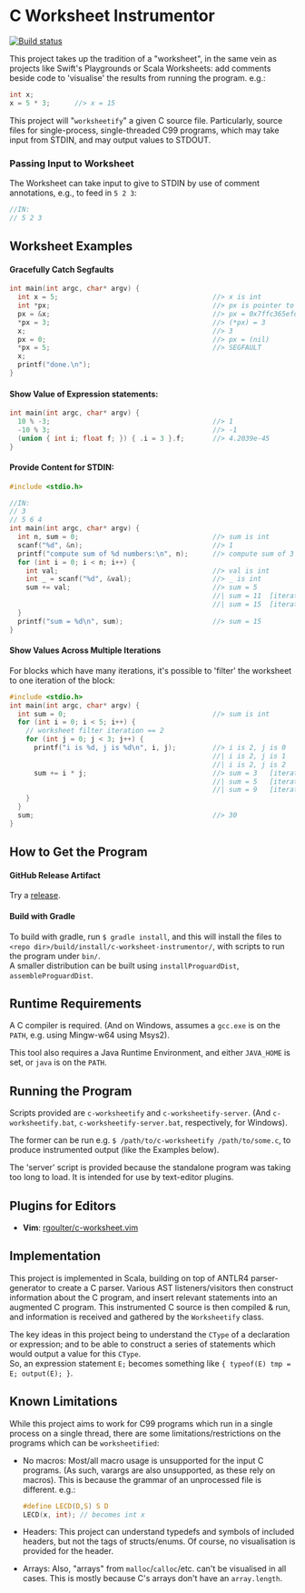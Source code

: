 # C Worksheet Instrumentor

[![Build status](https://ci.appveyor.com/api/projects/status/440fhl6e7jgh0v1w/branch/master?svg=true)](https://ci.appveyor.com/project/rgoulter/c-worksheet-instrumentor/branch/master)

This project takes up the tradition of a "worksheet", in the same vein as
projects like Swift's Playgrounds or Scala Worksheets: add comments beside code to 'visualise' the
results from running the program. e.g.:

```c
int x;
x = 5 * 3;      //> x = 15
```

This project will "`worksheetify`" a given C source file. Particularly, source
files for single-process, single-threaded C99 programs, which may take input
from STDIN, and may output values to STDOUT.

### Passing Input to Worksheet

The Worksheet can take input to give to STDIN by use of comment annotations,
e.g., to feed in `5 2 3`:

```c
//IN:
// 5 2 3
```

## Worksheet Examples

#### Gracefully Catch Segfaults

```c
int main(int argc, char* argv) {
  int x = 5;                                      //> x is int
  int *px;                                        //> px is pointer to int
  px = &x;                                        //> px = 0x7ffc365efd5c = 5
  *px = 3;                                        //> (*px) = 3
  x;                                              //> 3
  px = 0;                                         //> px = (nil)
  *px = 5;                                        //> SEGFAULT
  x;
  printf("done.\n");
}
```

#### Show Value of Expression statements:

```c
int main(int argc, char* argv) {
  10 % -3;                                        //> 1
  -10 % 3;                                        //> -1
  (union { int i; float f; }) { .i = 3 }.f;       //> 4.2039e-45
}
```

#### Provide Content for STDIN:

```c
#include <stdio.h>

//IN:
// 3
// 5 6 4
int main(int argc, char* argv) {
  int n, sum = 0;                                 //> sum is int
  scanf("%d", &n);                                //> 1
  printf("compute sum of %d numbers:\n", n);      //> compute sum of 3 numbers:
  for (int i = 0; i < n; i++) {
    int val;                                      //> val is int
    int _ = scanf("%d", &val);                    //> _ is int
    sum += val;                                   //> sum = 5
                                                  //| sum = 11  [iteration:1]
                                                  //| sum = 15  [iteration:2]
  }
  printf("sum = %d\n", sum);                      //> sum = 15
}
```

#### Show Values Across Multiple Iterations

For blocks which have many iterations, it's possible to 'filter' the
worksheet to one iteration of the block:

```c
#include <stdio.h>
int main(int argc, char* argv) {
  int sum = 0;                                    //> sum is int
  for (int i = 0; i < 5; i++) {
    // worksheet filter iteration == 2
    for (int j = 0; j < 3; j++) {
      printf("i is %d, j is %d\n", i, j);         //> i is 2, j is 0	[iteration:6]
                                                  //| i is 2, j is 1	[iteration:7]
                                                  //| i is 2, j is 2	[iteration:8]
      sum += i * j;                               //> sum = 3	[iteration:6]
                                                  //| sum = 5	[iteration:7]
                                                  //| sum = 9	[iteration:8]
    }
  }
  sum;                                            //> 30
}
```

## How to Get the Program

#### GitHub Release Artifact

Try a [release](https://github.com/rgoulter/c-worksheet-instrumentor/releases).

#### Build with Gradle

To build with gradle, run `$ gradle install`, and this will install the files
to `<repo dir>/build/install/c-worksheet-instrumentor/`, with scripts to run
the program under `bin/`.  
A smaller distribution can be built using `installProguardDist`,
`assembleProguardDist`.

## Runtime Requirements

A C compiler is required. (And on Windows, assumes a `gcc.exe` is on the
`PATH`, e.g. using Mingw-w64 using Msys2).

This tool also requires a Java Runtime Environment, and either `JAVA_HOME`
is set, or `java` is on the `PATH`.

## Running the Program

Scripts provided are `c-worksheetify` and `c-worksheetify-server`. (And
`c-worksheetify.bat`, `c-worksheetify-server.bat`, respectively, for Windows).  

The former can be run e.g. `$ /path/to/c-worksheetify /path/to/some.c`, to
produce instrumented output (like the Examples below).  

The 'server' script is provided because the standalone program was taking too
long to load. It is intended for use by text-editor plugins.

## Plugins for Editors

* **Vim**:
  [rgoulter/c-worksheet.vim](https://github.com/rgoulter/c-worksheet.vim)

## Implementation

This project is implemented in Scala, building on top of ANTLR4
parser-generator to create a C parser. Various AST listeners/visitors then
construct information about the C program, and insert relevant statements into
an augmented C program. This instrumented C source is then compiled & run,
and information is received and gathered by the `Worksheetify` class.

The key ideas in this project being to understand the `CType` of a declaration
or expression; and to be able to construct a series of statements which would
output a value for this `CType`.  
So, an expression statement `E;` becomes something like `{ typeof(E) tmp = E;
output(E); }`.

## Known Limitations

While this project aims to work for C99 programs which run in a single process
on a single thread, there are some limitations/restrictions on the programs
which can be `worksheetified`:

* No macros: Most/all macro usage is unsupported for the input C programs.
    (As such, varargs are also unsupported, as these rely on macros). This is
    because the grammar of an unprocessed file is different. e.g.:

    ```c
    #define LECD(D,S) S D
    LECD(x, int); // becomes int x
    ```

* Headers: This project can understand typedefs and symbols of included
    headers, but not the tags of structs/enums. Of course, no visualisation
    is provided for the header.

* Arrays: Also, "arrays" from `malloc`/`calloc`/etc. can't be visualised in all
    cases. This is mostly because C's arrays don't have an `array.length`.
